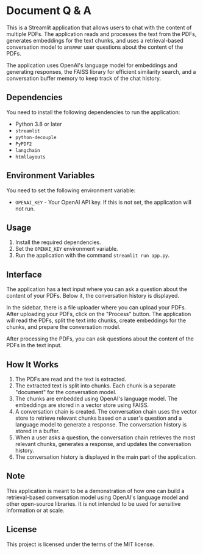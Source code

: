 # Document Q & A

This is a Streamlit application that allows users to chat with the content of multiple PDFs. The application reads and processes the text from the PDFs, generates embeddings for the text chunks, and uses a retrieval-based conversation model to answer user questions about the content of the PDFs.

The application uses OpenAI's language model for embeddings and generating responses, the FAISS library for efficient similarity search, and a conversation buffer memory to keep track of the chat history.

## Dependencies

You need to install the following dependencies to run the application:

- Python 3.8 or later
- `streamlit`
- `python-decouple`
- `PyPDF2`
- `langchain`
- `htmllayouts`

## Environment Variables

You need to set the following environment variable:

- `OPENAI_KEY` - Your OpenAI API key. If this is not set, the application will not run.

## Usage

1. Install the required dependencies.
2. Set the `OPENAI_KEY` environment variable.
3. Run the application with the command `streamlit run app.py`.

## Interface

The application has a text input where you can ask a question about the content of your PDFs. Below it, the conversation history is displayed.

In the sidebar, there is a file uploader where you can upload your PDFs. After uploading your PDFs, click on the "Process" button. The application will read the PDFs, split the text into chunks, create embeddings for the chunks, and prepare the conversation model.

After processing the PDFs, you can ask questions about the content of the PDFs in the text input.

## How It Works

1. The PDFs are read and the text is extracted.
2. The extracted text is split into chunks. Each chunk is a separate "document" for the conversation model.
3. The chunks are embedded using OpenAI's language model. The embeddings are stored in a vector store using FAISS.
4. A conversation chain is created. The conversation chain uses the vector store to retrieve relevant chunks based on a user's question and a language model to generate a response. The conversation history is stored in a buffer.
5. When a user asks a question, the conversation chain retrieves the most relevant chunks, generates a response, and updates the conversation history.
6. The conversation history is displayed in the main part of the application.

## Note

This application is meant to be a demonstration of how one can build a retrieval-based conversation model using OpenAI's language model and other open-source libraries. It is not intended to be used for sensitive information or at scale.

## License

This project is licensed under the terms of the MIT license.
